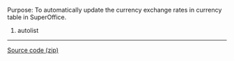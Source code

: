 <properties date="2016-05-10"
SortOrder="6"
/>

Purpose: To automatically update the currency exchange rates in currency table in SuperOffice.

1. autolist

------------------------------------------------------------------------

[Source code (zip)](CurrencyUpdaterService.zip)
